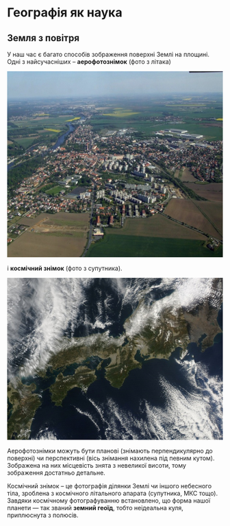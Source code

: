 Географія як наука
==================

Земля з повітря
---------------

У наш час є багато способів зображення поверхні Землі на площині. Одні з
найсучасніших – **аерофотознімок** (фото з літака)

<div align="center">
<img src="pic1.png">
</div>

і **космічний знімок** (фото з супутника).

<div align="center">
<img src="pic2.png">
</div>


Аерофотознімки можуть бути планові (знімають перпендикулярно до
поверхні) чи перспективні (вісь знімання нахилена під певним кутом).
Зображена на них місцевість знята з невеликої висоти, тому зображення
достатньо детальне. 

Космічний знімок – це фотографія ділянки Землі чи
іншого небесного тіла, зроблена з космічного літального апарата
(супутника, МКС тощо). Завдяки космічному фотографуванню встановлено, що
форма нашої планети — так званий **земний геоїд**, тобто неідеальна
куля, приплюснута з полюсів.